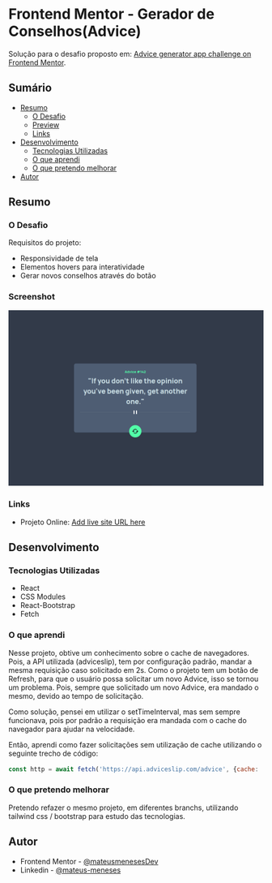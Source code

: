 # Frontend Mentor - Gerador de Conselhos(Advice)

Solução para o desafio proposto em: [Advice generator app challenge on Frontend Mentor](https://www.frontendmentor.io/challenges/advice-generator-app-QdUG-13db).
## Sumário

- [Resumo](#overview)
  - [O Desafio](#the-challenge)
  - [Preview](#screenshot)
  - [Links](#links)
- [Desenvolvimento](#my-process)
  - [Tecnologias Utilizadas](#built-with)
  - [O que aprendi](#what-i-learned)
  - [O que pretendo melhorar](#continued-development)
- [Autor](#author)

## Resumo

### O Desafio

Requisitos do projeto:

- Responsividade de tela
- Elementos hovers para interatividade
- Gerar novos conselhos através do botão

### Screenshot

![](./preview/preview.png)


### Links

- Projeto Online: [Add live site URL here](https://advice-two.vercel.app/)

## Desenvolvimento

### Tecnologias Utilizadas

- React
- CSS Modules
- React-Bootstrap
- Fetch

### O que aprendi

Nesse projeto, obtive um conhecimento sobre o cache de navegadores. Pois, a API utilizada (adviceslip), tem por configuração padrão, mandar a mesma requisição caso solicitado em 2s. Como o projeto tem um botão de Refresh, para que o usuário possa solicitar um novo Advice, isso se tornou um problema. Pois, sempre que solicitado um novo Advice, era mandado o mesmo, devido ao tempo de solicitação. 

Como solução, pensei em utilizar o setTimeInterval, mas sem sempre funcionava, pois por padrão a requisição era mandada com o cache do navegador para ajudar na velocidade.

Então, aprendi como fazer solicitações sem utilização de cache utilizando o seguinte trecho de código:

```js
const http = await fetch('https://api.adviceslip.com/advice', {cache: 'no-store'})
```


### O que pretendo melhorar

Pretendo refazer o mesmo projeto, em diferentes branchs, utilizando tailwind css / bootstrap para estudo das tecnologias.

## Autor

- Frontend Mentor - [@mateusmenesesDev](https://www.frontendmentor.io/profile/mateusmenesesDev)
- Linkedin - [@mateus-meneses](https://www.linkedin.com/in/mateus-meneses/)

